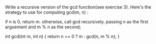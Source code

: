 Write a recursive version of the gcd function(see exercise 3).
Here's the strategy to use for computing gcd(m, n) :

if n is 0, return m. otherwise, call gcd recursively. passing n as the first arguement and m % n as the second;

int gcd(int m, int n)
{
    return n == 0 ? m : gcd(n, m % n);
}